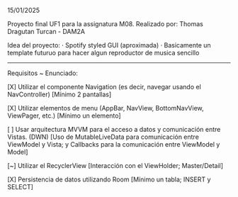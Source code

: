 15/01/2025

Proyecto final UF1 para la assignatura M08.
Realizado por: Thomas Dragutan Turcan - DAM2A

Idea del proyecto:
  · Spotify styled GUI (aproximada)
  · Basicamente un template futuruo para hacer algun reproductor de musica sencillo

------------------------------------------------------------------------------------

Requisitos ~ Enunciado:

  [X] Utilizar el componente Navigation (es decir, navegar usando el NavController) [Mínimo 2 pantallas]
  
  [X] Utilizar elementos de menu (AppBar, NavView, BottomNavView, ViewPager, etc.) [Mínimo un elemento]
  
  [ ] Usar arquitectura MVVM para el acceso a datos y comunicación entre Vistas. (DWN)
  [Uso de MutableLiveData para comunicación entre ViewModel y Vista; y Callbacks para la comunicación entre ViewModel y Model]
  
  [~] Utilizar el RecyclerView [Interacción con el ViewHolder; Master/Detail]
  
  [X] Persistencia de datos utilizando Room [Mínimo un tabla; INSERT y SELECT]
